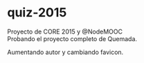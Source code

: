 # quiz-2015
Proyecto de CORE 2015 y @NodeMOOC  
Probando el proyecto completo de Quemada.

Aumentando autor y cambiando favicon.

